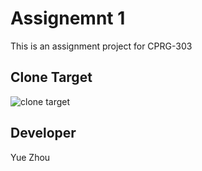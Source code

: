 # Assignemnt 1

This is an assignment project for CPRG-303

## Clone Target

![clone target](https://i.imgur.com/khEa6MT.png)

## Developer

Yue Zhou
